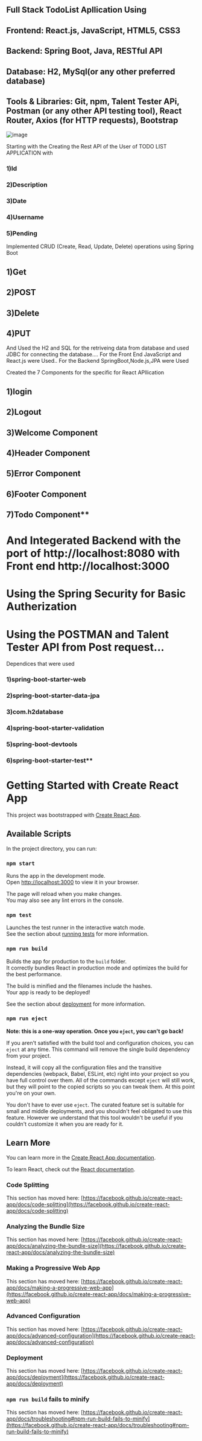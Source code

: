 ## Full Stack TodoList Apllication Using 
## Frontend: React.js, JavaScript, HTML5, CSS3
## Backend: Spring Boot, Java, RESTful API
## Database: H2, MySql(or any other preferred database)
## Tools & Libraries: Git, npm, Talent Tester APi, Postman (or any other API testing tool), React Router, Axios (for HTTP requests), Bootstrap


![image](https://github.com/Ajjuajith14/app_todo/assets/93632064/cb1a256e-ea4f-4992-a5e0-ffc84713c1e8)



Starting with the Creating the Rest API of the User of TODO LIST APPLICATION with 
### 1)Id
### 2)Description
### 3)Date
### 4)Username
### 5)Pending 

Implemented CRUD (Create, Read, Update, Delete) operations using Spring Boot
## 1)Get
## 2)POST
## 3)Delete
## 4)PUT

And Used the H2 and SQL for the retriveing data from database and used JDBC for connecting the database....
For the Front End JavaScript and React.js were Used..
For the Backend SpringBoot,Node.js,JPA were Used

Created the 7 Components for the specific for React APllication
## 1)login
## 2)Logout
## 3)Welcome Component
## 4)Header Component
## 5)Error Component
## 6)Footer Component
## 7)Todo Component**

# And Integerated Backend with the port of **http://localhost:8080** with Front end **http://localhost:3000**

# Using the Spring Security for Basic Autherization

# Using the POSTMAN and Talent Tester API from Post request...

Dependices that were used
### 1)spring-boot-starter-web
### 2)spring-boot-starter-data-jpa
### 3)com.h2database
### 4)spring-boot-starter-validation
### 5)spring-boot-devtools
### 6)spring-boot-starter-test**


















# Getting Started with Create React App

This project was bootstrapped with [Create React App](https://github.com/facebook/create-react-app).

## Available Scripts

In the project directory, you can run:

### `npm start`

Runs the app in the development mode.\
Open [http://localhost:3000](http://localhost:3000) to view it in your browser.

The page will reload when you make changes.\
You may also see any lint errors in the console.

### `npm test`

Launches the test runner in the interactive watch mode.\
See the section about [running tests](https://facebook.github.io/create-react-app/docs/running-tests) for more information.

### `npm run build`

Builds the app for production to the `build` folder.\
It correctly bundles React in production mode and optimizes the build for the best performance.

The build is minified and the filenames include the hashes.\
Your app is ready to be deployed!

See the section about [deployment](https://facebook.github.io/create-react-app/docs/deployment) for more information.

### `npm run eject`

**Note: this is a one-way operation. Once you `eject`, you can't go back!**

If you aren't satisfied with the build tool and configuration choices, you can `eject` at any time. This command will remove the single build dependency from your project.

Instead, it will copy all the configuration files and the transitive dependencies (webpack, Babel, ESLint, etc) right into your project so you have full control over them. All of the commands except `eject` will still work, but they will point to the copied scripts so you can tweak them. At this point you're on your own.

You don't have to ever use `eject`. The curated feature set is suitable for small and middle deployments, and you shouldn't feel obligated to use this feature. However we understand that this tool wouldn't be useful if you couldn't customize it when you are ready for it.

## Learn More

You can learn more in the [Create React App documentation](https://facebook.github.io/create-react-app/docs/getting-started).

To learn React, check out the [React documentation](https://reactjs.org/).

### Code Splitting

This section has moved here: [https://facebook.github.io/create-react-app/docs/code-splitting](https://facebook.github.io/create-react-app/docs/code-splitting)

### Analyzing the Bundle Size

This section has moved here: [https://facebook.github.io/create-react-app/docs/analyzing-the-bundle-size](https://facebook.github.io/create-react-app/docs/analyzing-the-bundle-size)

### Making a Progressive Web App

This section has moved here: [https://facebook.github.io/create-react-app/docs/making-a-progressive-web-app](https://facebook.github.io/create-react-app/docs/making-a-progressive-web-app)

### Advanced Configuration

This section has moved here: [https://facebook.github.io/create-react-app/docs/advanced-configuration](https://facebook.github.io/create-react-app/docs/advanced-configuration)

### Deployment

This section has moved here: [https://facebook.github.io/create-react-app/docs/deployment](https://facebook.github.io/create-react-app/docs/deployment)

### `npm run build` fails to minify

This section has moved here: [https://facebook.github.io/create-react-app/docs/troubleshooting#npm-run-build-fails-to-minify](https://facebook.github.io/create-react-app/docs/troubleshooting#npm-run-build-fails-to-minify)
